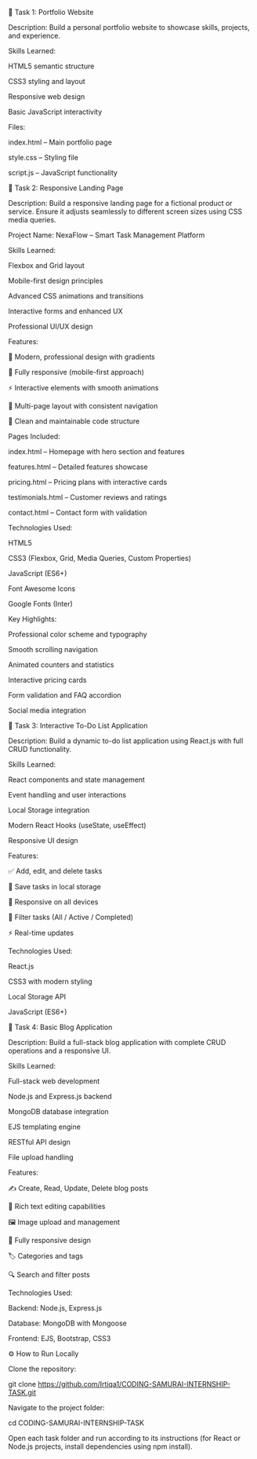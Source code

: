 🎯 Task 1: Portfolio Website

Description:
Build a personal portfolio website to showcase skills, projects, and experience.

Skills Learned:

HTML5 semantic structure

CSS3 styling and layout

Responsive web design

Basic JavaScript interactivity

Files:

index.html – Main portfolio page

style.css – Styling file

script.js – JavaScript functionality

🎯 Task 2: Responsive Landing Page

Description:
Build a responsive landing page for a fictional product or service. Ensure it adjusts seamlessly to different screen sizes using CSS media queries.

Project Name: NexaFlow – Smart Task Management Platform

Skills Learned:

Flexbox and Grid layout

Mobile-first design principles

Advanced CSS animations and transitions

Interactive forms and enhanced UX

Professional UI/UX design

Features:

🎨 Modern, professional design with gradients

📱 Fully responsive (mobile-first approach)

⚡ Interactive elements with smooth animations

🎯 Multi-page layout with consistent navigation

🔧 Clean and maintainable code structure

Pages Included:

index.html – Homepage with hero section and features

features.html – Detailed features showcase

pricing.html – Pricing plans with interactive cards

testimonials.html – Customer reviews and ratings

contact.html – Contact form with validation

Technologies Used:

HTML5

CSS3 (Flexbox, Grid, Media Queries, Custom Properties)

JavaScript (ES6+)

Font Awesome Icons

Google Fonts (Inter)

Key Highlights:

Professional color scheme and typography

Smooth scrolling navigation

Animated counters and statistics

Interactive pricing cards

Form validation and FAQ accordion

Social media integration

🎯 Task 3: Interactive To-Do List Application

Description:
Build a dynamic to-do list application using React.js with full CRUD functionality.

Skills Learned:

React components and state management

Event handling and user interactions

Local Storage integration

Modern React Hooks (useState, useEffect)

Responsive UI design

Features:

✅ Add, edit, and delete tasks

💾 Save tasks in local storage

📱 Responsive on all devices

🎯 Filter tasks (All / Active / Completed)

⚡ Real-time updates

Technologies Used:

React.js

CSS3 with modern styling

Local Storage API

JavaScript (ES6+)

🎯 Task 4: Basic Blog Application

Description:
Build a full-stack blog application with complete CRUD operations and a responsive UI.

Skills Learned:

Full-stack web development

Node.js and Express.js backend

MongoDB database integration

EJS templating engine

RESTful API design

File upload handling

Features:

✍️ Create, Read, Update, Delete blog posts

📝 Rich text editing capabilities

🖼️ Image upload and management

📱 Fully responsive design

🏷️ Categories and tags

🔍 Search and filter posts

Technologies Used:

Backend: Node.js, Express.js

Database: MongoDB with Mongoose

Frontend: EJS, Bootstrap, CSS3

⚙️ How to Run Locally

Clone the repository:

git clone https://github.com/Irtiqa1/CODING-SAMURAI-INTERNSHIP-TASK.git


Navigate to the project folder:

cd CODING-SAMURAI-INTERNSHIP-TASK


Open each task folder and run according to its instructions (for React or Node.js projects, install dependencies using npm install).
